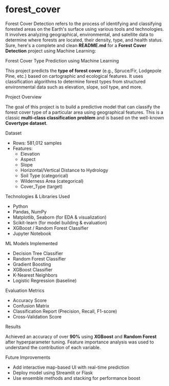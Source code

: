 # forest_cover
Forest Cover Detection refers to the process of identifying and classifying forested areas on the Earth's surface using various tools and technologies. It involves analyzing geographical, environmental, and satellite data to determine where forests are located, their density, type, and health status.
Sure, here's a complete and clean **README.md** for a **Forest Cover Detection** project using Machine Learning:

Forest Cover Type Prediction using Machine Learning

This project predicts the **type of forest cover** (e.g., Spruce/Fir, Lodgepole Pine, etc.) based on cartographic and ecological features. It uses classification algorithms to determine forest types from structured environmental data such as elevation, slope, soil type, and more.

Project Overview

The goal of this project is to build a predictive model that can classify the forest cover type of a particular area using geographical features. This is a classic **multi-class classification problem** and is based on the well-known **Covertype dataset**.

 Dataset
- Rows: 581,012 samples  
- Features:
  - Elevation
  - Aspect
  - Slope
  - Horizontal/Vertical Distance to Hydrology
  - Soil Type (categorical)
  - Wilderness Area (categorical)
  - Cover_Type (target)

Technologies & Libraries Used

- Python  
- Pandas, NumPy  
- Matplotlib, Seaborn (for EDA & visualization)  
- Scikit-learn (for model building & evaluation)  
- XGBoost / Random Forest Classifier  
- Jupyter Notebook

 ML Models Implemented

- Decision Tree Classifier  
- Random Forest Classifier  
- Gradient Boosting  
- XGBoost Classifier  
- K-Nearest Neighbors  
- Logistic Regression (baseline)

Evaluation Metrics

- Accuracy Score  
- Confusion Matrix  
- Classification Report (Precision, Recall, F1-score)  
- Cross-Validation Score

Results

Achieved an accuracy of over **90%** using **XGBoost** and **Random Forest** after hyperparameter tuning. Feature importance analysis was used to understand the contribution of each variable.

Future Improvements

- Add interactive map-based UI with real-time prediction
- Deploy model using Streamlit or Flask
- Use ensemble methods and stacking for performance boost
